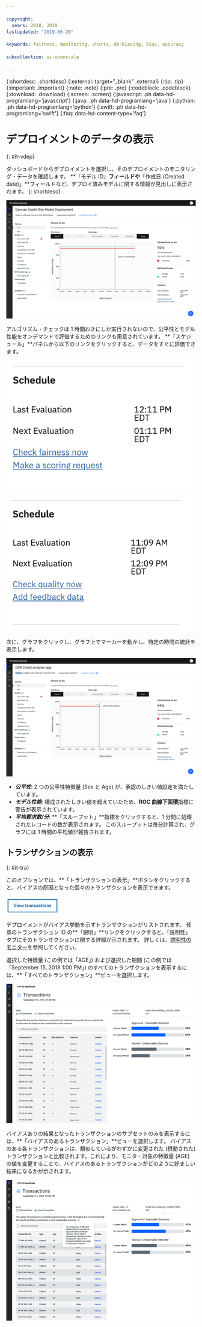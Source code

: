 ```yaml
---

copyright:
  years: 2018, 2019
lastupdated: "2019-06-28"

keywords: fairness, monitoring, charts, de-biasing, bias, accuracy

subcollection: ai-openscale

---
```


{:shortdesc: .shortdesc}
{:external: target="_blank" .external}
{:tip: .tip}
{:important: .important}
{:note: .note}
{:pre: .pre}
{:codeblock: .codeblock}
{:download: .download}
{:screen: .screen}
{:javascript: .ph data-hd-programlang='javascript'}
{:java: .ph data-hd-programlang='java'}
{:python: .ph data-hd-programlang='python'}
{:swift: .ph data-hd-programlang='swift'}
{:faq: data-hd-content-type='faq'}

# デプロイメントのデータの表示
{: #it-vdep}

ダッシュボードからデプロイメントを選択し、そのデプロイメントのモニタリング・データを確認します。 **「モデル ID」**フィールドや**「作成日 (Created date)」**フィールドなど、デプロイ済みモデルに関する情報が見出しに表示されます。
{: shortdesc}

![時系列グラフに 1 日の時間と公平性スコアが表示されています](images/insight-time-chart.png)

アルゴリズム・チェックは 1 時間おきにしか実行されないので、公平性とモデル性能をオンデマンドで評価するためのリンクも用意されています。 **「スケジュール」**パネルから以下のリンクをクリックすると、データをすぐに評価できます。

![公平性の評価ボタンが表示されています](images/wos-fairness-button.png)


![品質の評価ボタンが表示されています](images/wos-quality-button.png)

次に、グラフをクリックし、グラフ上でマーカーを動かし、特定の時間の統計を表示します。

![時系列グラフの詳細、グラフで選択されている特定のデータ・ポイント、クリックすると詳細が表示されることを示すツールチップが表示されています。](images/wos-insight-time-detail.png)

- ***公平性***: 2 つの公平性特徴量 (Sex と Age) が、承認のしきい値設定を満たしています。
- ***モデル性能***: 構成されたしきい値を超えていたため、**ROC 曲線下面積**指標に警告が表示されています。
- ***平均要求数/分***: **「スループット」**指標をクリックすると、1 分間に処理されたレコードの数が表示されます。 このスループットは毎分計算され、グラフには 1 時間の平均値が報告されます。


## トランザクションの表示
{: #it-tra}

このオプションでは、**「トランザクションの表示」**ボタンをクリックすると、バイアスの原因となった個々のトランザクションを表示できます。

![トランザクションの表示ボタンが表示されています](images/view_transactions.png)

デプロイメントがバイアス挙動を示すトランザクションがリストされます。 任意のトランザクション ID の**「説明」**リンクをクリックすると、「説明性」タブにそのトランザクションに関する詳細が示されます。 詳しくは、[説明性のモニター](/docs/services/ai-openscale?topic=ai-openscale-ie-ov)を参照してください。

選択した特徴量 (この例では「AGE」) および選択した期間 (この例では「September 15, 2018 1:00 PM」) のすべてのトランザクションを表示するには、**「すべてのトランザクション」**ビューを選択します。

![「トランザクション」に特定データ・ポイントのすべてのトランザクションがリストされています](images/transaction_list1.png)

バイアスありの結果となったトランザクションのサブセットのみを表示するには、**「バイアスのあるトランザクション」**ビューを選択します。 バイアスのある各トランザクションは、類似しているがわずかに変更された (摂動された) トランザクションと比較されます。これにより、モニター対象の特徴量 (AGE) の値を変更することで、バイアスのあるトランザクションがどのように好ましい結果になるかが示されます。

![「トランザクション」にバイアスのあるトランザクションだけがリストされています](images/transaction_list2.png)


